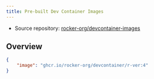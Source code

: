 ```yaml
---
title: Pre-built Dev Container Images
---
```


- Source repository: [rocker-org/devcontainer-images](https://github.com/rocker-org/devcontainer-images)

## Overview

```{.json filename=".devcontainer/devcontainer.json"}
{
    "image": "ghcr.io/rocker-org/devcontainer/r-ver:4"
}
```
